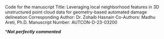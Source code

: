 Code for the manuscript Title: Leveraging local neighborhood features in 3D unstructured point cloud data for geometry-based automated damage delineation
Corresponding Author: Dr. Zohaib Hasnain
Co-Authors: Madhu Areti, Ph.D.
Manuscript Number: AUTCON-D-23-03200

****Not perfectly commented***
